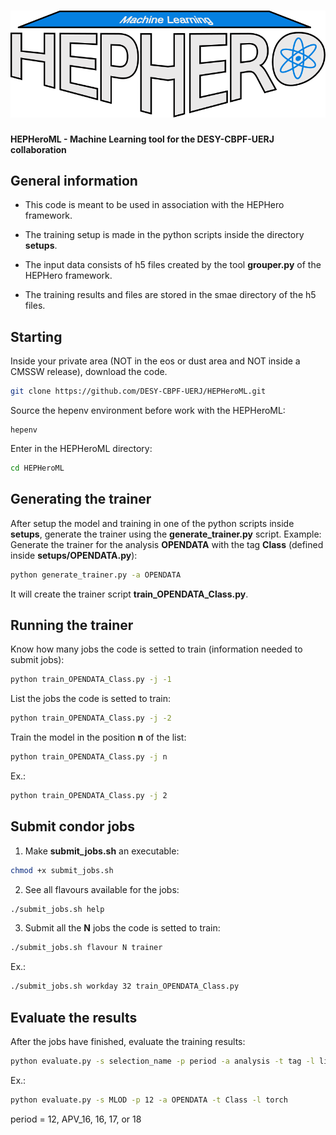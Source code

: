 # ![HEPHeroML](logoml.svg)

**HEPHeroML - Machine Learning tool for the DESY-CBPF-UERJ collaboration**

General information
-----------

* This code is meant to be used in association with the HEPHero framework.

* The training setup is made in the python scripts inside the directory **setups**.

* The input data consists of h5 files created by the tool **grouper.py** of the HEPHero framework.

* The training results and files are stored in the smae directory of the h5 files.


Starting
-----------

Inside your private area (NOT in the eos or dust area and NOT inside a CMSSW release), download the code.  
```bash
git clone https://github.com/DESY-CBPF-UERJ/HEPHeroML.git
```

Source the hepenv environment before work with the HEPHeroML:
```
hepenv
```

Enter in the HEPHeroML directory:  
```bash
cd HEPHeroML
```


Generating the trainer
-----------

After setup the model and training in one of the python scripts inside **setups**, generate the trainer using the **generate_trainer.py** script. Example: Generate the trainer for the analysis **OPENDATA** with the tag **Class** (defined inside **setups/OPENDATA.py**):
```bash
python generate_trainer.py -a OPENDATA
```
It will create the trainer script **train_OPENDATA_Class.py**.



Running the trainer
-----------
Know how many jobs the code is setted to train (information needed to submit jobs):
```bash
python train_OPENDATA_Class.py -j -1
```

List the jobs the code is setted to train:
```bash
python train_OPENDATA_Class.py -j -2
```

Train the model in the position **n** of the list:
```bash
python train_OPENDATA_Class.py -j n
```
Ex.:
```bash
python train_OPENDATA_Class.py -j 2
```

Submit condor jobs
-----------
1. Make **submit_jobs.sh** an executable:  
```bash
chmod +x submit_jobs.sh
```   
2. See all flavours available for the jobs:  
```bash
./submit_jobs.sh help
```  
3. Submit all the **N** jobs the code is setted to train:  
```bash
./submit_jobs.sh flavour N trainer
```  
Ex.:
```bash
./submit_jobs.sh workday 32 train_OPENDATA_Class.py
```

Evaluate the results
-----------
After the jobs have finished, evaluate the training results:
```bash
python evaluate.py -s selection_name -p period -a analysis -t tag -l library
```
Ex.:
```bash
python evaluate.py -s MLOD -p 12 -a OPENDATA -t Class -l torch
```
period = 12, APV_16, 16, 17, or 18


